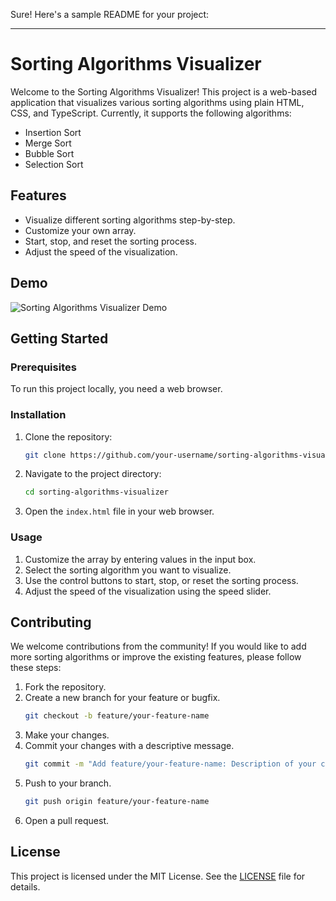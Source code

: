 Sure! Here's a sample README for your project:

---

# Sorting Algorithms Visualizer

Welcome to the Sorting Algorithms Visualizer! This project is a web-based application that visualizes various sorting algorithms using plain HTML, CSS, and TypeScript. Currently, it supports the following algorithms:

- Insertion Sort
- Merge Sort
- Bubble Sort
- Selection Sort

## Features

- Visualize different sorting algorithms step-by-step.
- Customize your own array.
- Start, stop, and reset the sorting process.
- Adjust the speed of the visualization.

## Demo

![Sorting Algorithms Visualizer Demo](https://smil-thakur.github.io/Sort-Visualizer/)

## Getting Started

### Prerequisites

To run this project locally, you need a web browser.

### Installation

1. Clone the repository:
    ```sh
    git clone https://github.com/your-username/sorting-algorithms-visualizer.git
    ```
2. Navigate to the project directory:
    ```sh
    cd sorting-algorithms-visualizer
    ```
3. Open the `index.html` file in your web browser.

### Usage

1. Customize the array by entering values in the input box.
2. Select the sorting algorithm you want to visualize.
3. Use the control buttons to start, stop, or reset the sorting process.
4. Adjust the speed of the visualization using the speed slider.

## Contributing

We welcome contributions from the community! If you would like to add more sorting algorithms or improve the existing features, please follow these steps:

1. Fork the repository.
2. Create a new branch for your feature or bugfix.
    ```sh
    git checkout -b feature/your-feature-name
    ```
3. Make your changes.
4. Commit your changes with a descriptive message.
    ```sh
    git commit -m "Add feature/your-feature-name: Description of your changes"
    ```
5. Push to your branch.
    ```sh
    git push origin feature/your-feature-name
    ```
6. Open a pull request.

## License

This project is licensed under the MIT License. See the [LICENSE](LICENSE) file for details.
